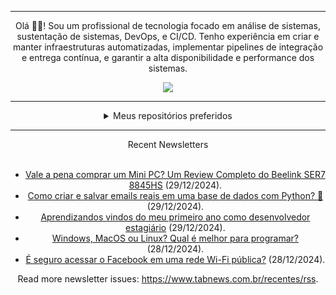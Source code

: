 <div align="center">
<hr>
<p>Olá 👋🏾! Sou um profissional de tecnologia focado em análise de sistemas, sustentação de sistemas, DevOps, e CI/CD. Tenho experiência em criar e manter infraestruturas automatizadas, implementar pipelines de integração e entrega contínua, e garantir a alta disponibilidade e performance dos sistemas.</p>
  <img src="https://media.giphy.com/media/yAGIvCiwPJn5C/giphy.gif">
<hr>
  <details>
  <summary>Meus repositórios preferidos</summary>
  <br />
  Alguns dos meus melhores repositórios:
  <br />
<br />
  <ul><li><a href=https://github.com/KubeNerd/aluratube target="_blank" rel="noopener noreferrer">KubeNerd/aluratube</a> (<b>0</b> ✨ and <b>0</b> 🍴): Aluratube - Desenvolvido durante a imersão React da Alura no final de 2022</li><li><a href=https://github.com/KubeNerd/nlw-ia target="_blank" rel="noopener noreferrer">KubeNerd/nlw-ia</a> (<b>0</b> ✨ and <b>0</b> 🍴): Projeto desenvolvido durante a NLW IA - Usando a API da OPENAI</li><li><a href=https://github.com/KubeNerd/nlw-journey-ia target="_blank" rel="noopener noreferrer">KubeNerd/nlw-journey-ia</a> (<b>0</b> ✨ and <b>0</b> 🍴): NLW IA - Agent de viagens usando python + langchain + GPT</li>
<li>More coming soon :).</li>
</ul>
  </details>
  <hr/>
    <summary>Recent Newsletters</summary>
  <br />
  <ul>
    <li><a href=https://www.tabnews.com.br/afonsolelis/vale-a-pena-comprar-um-mini-pc-um-review-completo-do-beelink-ser7-8845hs target="_blank" rel="noopener noreferrer">Vale a pena comprar um Mini PC? Um Review Completo do Beelink SER7 8845HS</a> (29/12/2024).</li><li><a href=https://www.tabnews.com.br/FelipeFerreiradev/como-criar-e-salvar-emails-reais-em-uma-base-de-dados-com-python target="_blank" rel="noopener noreferrer">Como criar e salvar emails reais em uma base de dados com Python? 🚀</a> (29/12/2024).</li><li><a href=https://www.tabnews.com.br/JoaoLeal/aprendizandos-vindos-do-meu-primeiro-ano-como-desenvolvedor-estagiario target="_blank" rel="noopener noreferrer">Aprendizandos vindos do meu primeiro ano como desenvolvedor estagiário</a> (29/12/2024).</li><li><a href=https://www.tabnews.com.br/GlitchP4lm/windows-macos-ou-linux-qual-e-melhor-para-programar target="_blank" rel="noopener noreferrer">Windows, MacOS ou Linux? Qual é melhor para programar?</a> (28/12/2024).</li><li><a href=https://www.tabnews.com.br/JeielLimaMiranda/e-seguro-acessar-o-facebook-em-uma-rede-wi-fi-publica target="_blank" rel="noopener noreferrer">É seguro acessar o Facebook em uma rede Wi-Fi pública?</a> (28/12/2024).</li>
  </ul>
<p>Read more newsletter issues: <a href="https://www.tabnews.com.br/recentes/rss">https://www.tabnews.com.br/recentes/rss</a>.</p>
  </details>
